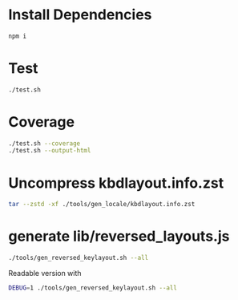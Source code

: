 # Install Dependencies

```sh
npm i
```

# Test

```sh
./test.sh
```

# Coverage

```sh
./test.sh --coverage
./test.sh --output-html
```

# Uncompress kbdlayout.info.zst

```sh
tar --zstd -xf ./tools/gen_locale/kbdlayout.info.zst
```

# generate lib/reversed_layouts.js

```sh
./tools/gen_reversed_keylayout.sh --all
```

Readable version with

```sh
DEBUG=1 ./tools/gen_reversed_keylayout.sh --all
```
